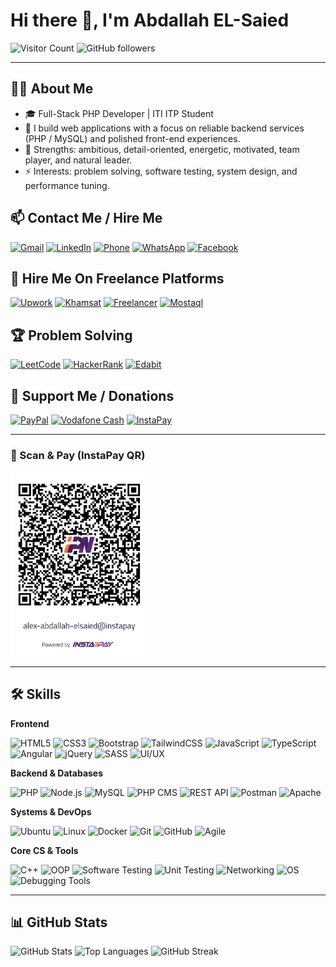 # Hi there 👋, I'm Abdallah EL-Saied

![Visitor Count](https://komarev.com/ghpvc/?username=Abdallah-EL-Saied&color=blue)
![GitHub followers](https://img.shields.io/github/followers/Abdallah-EL-Saied?style=social)

---

## 👨‍💻 About Me
- 🎓 Full-Stack PHP Developer | ITI ITP Student  
- 💼 I build web applications with a focus on reliable backend services (PHP / MySQL) and polished front-end experiences.  
- 🧩 Strengths: ambitious, detail-oriented, energetic, motivated, team player, and natural leader.  
- ⚡ Interests: problem solving, software testing, system design, and performance tuning.

## 📫 Contact Me / Hire Me
[![Gmail](https://img.shields.io/badge/Gmail-abdallahalsabaa.pu.2021@gmail.com-D14836?logo=gmail&logoColor=white&style=flat)](mailto:abdallahalsabaa.pu.2021@gmail.com)
[![LinkedIn](https://img.shields.io/badge/LinkedIn-AbdallahElsaied-0A66C2?logo=linkedin&logoColor=white&style=flat)](https://linkedin.com/in/abdallahelsaied)
[![Phone](https://img.shields.io/badge/Phone-01095928815-green?logo=whatsapp&logoColor=white&style=flat)](tel:+201095928815)
[![WhatsApp](https://img.shields.io/badge/WhatsApp-01095992815-green?logo=whatsapp&logoColor=white&style=flat)](https://wa.me/20109592815)
[![Facebook](https://img.shields.io/badge/Facebook-CapSaied121-1877F2?logo=facebook&logoColor=white&style=flat)](https://www.facebook.com/CapSaied121)

## 💼 Hire Me On Freelance Platforms
[![Upwork](https://img.shields.io/badge/Upwork-AbdallahElsaied-1DBF73?logo=upwork&logoColor=white&style=flat)](https://www.upwork.com/freelancers/~01ca3ead60384750da)
[![Khamsat](https://img.shields.io/badge/Khamsat-AbdallahElsaied-FFB200?logo=khamsat&logoColor=white&style=flat)](https://www.khamsat.com/user/abdallahelsaied)
[![Freelancer](https://img.shields.io/badge/Freelancer-Abdallah4elsaied-0080FF?logo=freelancer&logoColor=white&style=flat)](https://www.freelancer.com/u/abdallah4elsaie)
[![Mostaql](https://img.shields.io/badge/Mostaql-A_ELSaied-0072C6?logo=mostaql&logoColor=white&style=flat)](https://mostaql.com/u/A_ELSaied)

## 🏆 Problem Solving
[![LeetCode](https://img.shields.io/badge/LeetCode-ABDALLAHELSAIED-orange?style=flat)](https://leetcode.com/u/abdallahelsaied/)
[![HackerRank](https://img.shields.io/badge/HackerRank-AbdallahElsaied-brightgreen?style=flat)](https://www.hackerrank.com/profile/AbdallahElsaied)
[![Edabit](https://img.shields.io/badge/Edabit-AbdallahElsaied-blue?style=flat)](https://edabit.com/user/r3KTh4EsW9vQPFRma)

## 💖 Support Me / Donations

[![PayPal](https://img.shields.io/badge/PayPal-Donate-blue?logo=paypal&logoColor=white&style=flat)](https://paypal.me/yourusername)
[![Vodafone Cash](https://img.shields.io/badge/VodafoneCash-Donate-red?logo=vodafone&logoColor=white&style=flat)](tel:+201095928815)
[![InstaPay](https://img.shields.io/badge/InstaPay-Donate-blue?logo=instapay&logoColor=white&style=flat)](https://ipn.eg/S/alex-abdallah-elsaied/instapay/5jvex0)

---

### 📲 Scan & Pay (InstaPay QR)
<img src="WhatsApp Image 2025-09-30 at 08.49.48_82b764ac.jpg" alt="InstaPay QR" width="220"/>


---

## 🛠️ Skills

**Frontend**
<p>
  <img src="https://img.shields.io/badge/HTML5-orange?logo=html5&logoColor=white" alt="HTML5"/>
  <img src="https://img.shields.io/badge/CSS3-blue?logo=css3&logoColor=white" alt="CSS3"/>
  <img src="https://img.shields.io/badge/Bootstrap-purple?logo=bootstrap&logoColor=white" alt="Bootstrap"/>
  <img src="https://img.shields.io/badge/TailwindCSS-teal?logo=tailwindcss&logoColor=white" alt="TailwindCSS"/>
  <img src="https://img.shields.io/badge/JavaScript-yellow?logo=javascript&logoColor=black" alt="JavaScript"/>
  <img src="https://img.shields.io/badge/TypeScript-blue?logo=typescript&logoColor=white" alt="TypeScript"/>
  <img src="https://img.shields.io/badge/Angular-red?logo=angular&logoColor=white" alt="Angular"/>
  <img src="https://img.shields.io/badge/jQuery-blue?logo=jquery&logoColor=white" alt="jQuery"/>
  <img src="https://img.shields.io/badge/SASS-pink?logo=sass&logoColor=white" alt="SASS"/>
  <img src="https://img.shields.io/badge/UI/UX-blue" alt="UI/UX"/>
</p>

**Backend & Databases**
<p>
  <img src="https://img.shields.io/badge/PHP-purple?logo=php&logoColor=white" alt="PHP"/>
  <img src="https://img.shields.io/badge/Node.js-green?logo=node.js&logoColor=white" alt="Node.js"/>
  <img src="https://img.shields.io/badge/MySQL-blue?logo=mysql&logoColor=white" alt="MySQL"/>
  <img src="https://img.shields.io/badge/PHP_CMS-orange" alt="PHP CMS"/>
  <img src="https://img.shields.io/badge/REST_API-orange" alt="REST API"/>
  <img src="https://img.shields.io/badge/Postman-red?logo=postman&logoColor=white" alt="Postman"/>
  <img src="https://img.shields.io/badge/Apache-red?logo=apache&logoColor=white" alt="Apache"/>
</p>

**Systems & DevOps**
<p>
  <img src="https://img.shields.io/badge/Ubuntu-orange?logo=ubuntu&logoColor=white" alt="Ubuntu"/>
  <img src="https://img.shields.io/badge/Linux-black?logo=linux&logoColor=white" alt="Linux"/>
  <img src="https://img.shields.io/badge/Docker-blue?logo=docker&logoColor=white" alt="Docker"/>
  <img src="https://img.shields.io/badge/Git-orange?logo=git&logoColor=white" alt="Git"/>
  <img src="https://img.shields.io/badge/GitHub-black?logo=github&logoColor=white" alt="GitHub"/>
  <img src="https://img.shields.io/badge/Agile-blue" alt="Agile"/>
</p>

**Core CS & Tools**
<p>
  <img src="https://img.shields.io/badge/C++-blue?logo=c%2B%2B&logoColor=white" alt="C++"/>
  <img src="https://img.shields.io/badge/OOP-lightgrey" alt="OOP"/>
  <img src="https://img.shields.io/badge/Software_Testing-red" alt="Software Testing"/>
  <img src="https://img.shields.io/badge/Unit_Testing-purple" alt="Unit Testing"/>
  <img src="https://img.shields.io/badge/Networking-blue" alt="Networking"/>
  <img src="https://img.shields.io/badge/OS-lightgrey" alt="OS"/>
  <img src="https://img.shields.io/badge/Debugging-tools-yellow" alt="Debugging Tools"/>
</p>

---

## 📊 GitHub Stats
![GitHub Stats](https://github-readme-stats.vercel.app/api?username=Abdallah-EL-Saied&show_icons=true&theme=radical&count_private=true&hide_title=true&hide_border=true&height=150)
![Top Languages](https://github-readme-stats.vercel.app/api/top-langs/?username=Abdallah-EL-Saied&layout=compact&theme=radical&hide_border=true&height=150)
![GitHub Streak](https://github-readme-streak-stats.herokuapp.com/?user=Abdallah-EL-Saied&theme=radical&hide_border=true&height=150)
